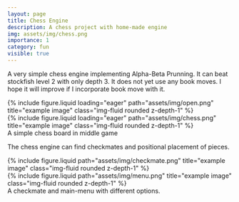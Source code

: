 ```yaml
---
layout: page
title: Chess Engine
description: A chess project with home-made engine
img: assets/img/chess.png
importance: 1
category: fun
visible: true
---
```


A very simple chess engine implementing Alpha-Beta Prunning. It can beat stockfish level 2 with only depth 3. It does not yet use any book moves. I hope it will improve if I incorporate book move with it.
<div class="row">
    <div class="col-sm mt-3 mt-md-0">
        {% include figure.liquid loading="eager" path="assets/img/open.png" title="example image" class="img-fluid rounded z-depth-1" %}
    </div>
    <div class="col-sm mt-3 mt-md-0">
        {% include figure.liquid loading="eager" path="assets/img/chess.png" title="example image" class="img-fluid rounded z-depth-1" %}
    </div>
</div>
<div class="caption">
    A simple chess board in middle game
</div>

The chess engine can find checkmates and positional placement of pieces.

<div class="row justify-content-sm-center">
    <div class="col-sm-8 mt-3 mt-md-0">
        {% include figure.liquid path="assets/img/checkmate.png" title="example image" class="img-fluid rounded z-depth-1" %}
    </div>
    <div class="col-sm-4 mt-3 mt-md-0">
        {% include figure.liquid path="assets/img/menu.png" title="example image" class="img-fluid rounded z-depth-1" %}
    </div>
</div>
<div class="caption">
    A checkmate and main-menu with different options.
</div>

